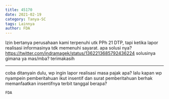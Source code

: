 ```yaml
---
title: 45170
date: 2021-02-19
category: Tanya-SC
tags: Lainnya
author: FDA
---
```


Izin bertanya perusahaan kami terpenuhi utk PPh 21 DTP, tapi ketika lapor realisasi informasinya tdk memenuhi sayarat. apa solusi nya? https://twitter.com/indramagek/status/1362213685792436224 solusinya gimana ya mas/mba? terimakasih

---

coba ditanyain dulu, wp ingin lapor realisasi masa pajak apa? lalu kapan wp nyampein pemberitahuan ikut insentif dan surat pemberitahuan berhak memanfaatkan insentifnya terbit tanggal berapa?

`FDA`
